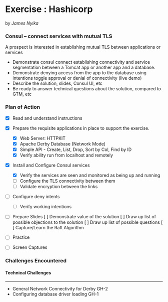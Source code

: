 # Exercise : Hashicorp

by *James Nyika*


### Consul – connect services with mutual TLS

A prospect is interested in establishing mutual TLS between applications or services

* Demonstrate consul connect establishing connectivity and service segmentation between a Tomcat app or another app and a database.
* Demonstrate denying access from the app to the database using intentions toggle approval or denial of connectivity (live demo)
* Describe the solution, slides, Consul UI, etc
* Be ready to answer technical questions about the solution, compared to GTM, etc

### Plan of Action

 - [X] Read and understand instructions
 - [X] Prepare the requisite applications in place to support the exercise.
   - [X] Web Server: HTTPKIT
   - [X] Apache Derby Database (Network Mode)
   - [X] Simple API - Create, List, Drop, Sort by Col, Find by ID
   - [X] Verify ability run from localhost and remotely

- [X] Install and Configure Consul services
  - [X] Verify the services are seen and monitored as being up and running
  - [ ] Configure the TLS connectivity between them
  - [ ] Validate encryption between the links

- [ ] Configure deny intents
  - [ ] Verify working intentions

- [ ] Prepare Slides
    [ ] Demonstrate value of the solution
    [ ] Draw up list of possible objections to the solution
    [ ] Draw up list of possible questions
    [ ] Capture/Learn the Raft Algorithm

 - [ ] Practice
 - [ ] Screen Captures


### Challenges Encountered

 #### Technical Challenges
 ---

 * General Network Connectivity for Derby GH-2
 * Configuring database driver loading GH-1
